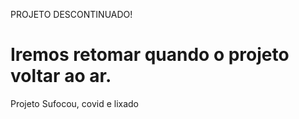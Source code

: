 PROJETO DESCONTINUADO!

# Iremos retomar quando o projeto voltar ao ar.
Projeto Sufocou, covid e lixado
